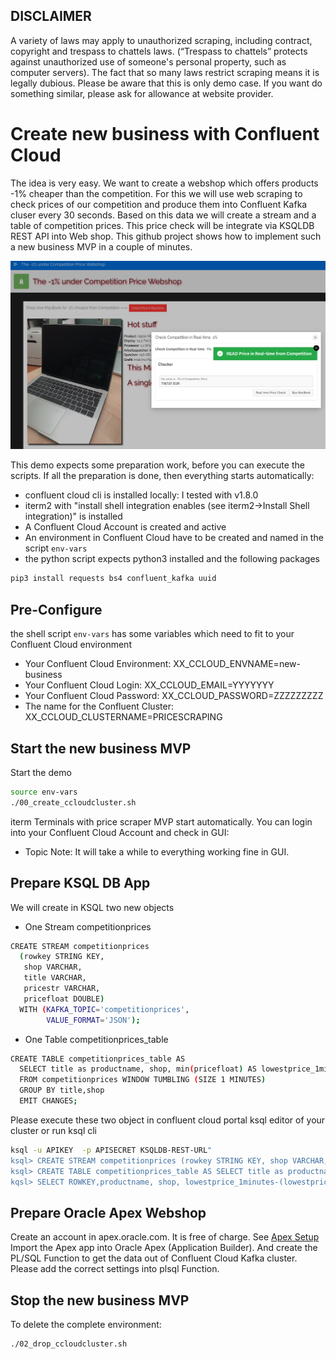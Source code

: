 ## DISCLAIMER
A variety of laws may apply to unauthorized scraping, including contract, copyright and trespass to chattels laws. (“Trespass to chattels” protects against unauthorized use of someone's personal property, such as computer servers). The fact that so many laws restrict scraping means it is legally dubious. Please be aware that this is only demo case. If you want do something similar, please ask for allowance at website provider.

# Create new business with Confluent Cloud
The idea is very easy. We want to create a webshop which offers products -1% cheaper than the competition.
For this we will use web scraping to check prices of our competition and produce them into Confluent Kafka cluser every 30 seconds.
Based on this data we will create a stream and a table of competition prices. This price check will be integrate via KSQLDB REST API into Web shop.
This github project shows how to implement such a new business MVP in a couple of minutes.

![Webshop Sample](img/webshop_sample.png)

This demo expects some preparation work, before you can execute the scripts. If all the preparation is done, then everything starts automatically:
* confluent cloud cli is installed locally: I tested with v1.8.0
* iterm2 with "install shell integration enables (see iterm2->Install Shell integration)" is installed
* A Confluent Cloud Account is created and active
* An environment in Confluent Cloud have to be created and named in the script `env-vars`
* the python script expects python3 installed and the following packages
```bash
pip3 install requests bs4 confluent_kafka uuid
```

## Pre-Configure
the shell script `env-vars` has some variables which need to fit to your Confluent Cloud environment
* Your Confluent Cloud Environment:  XX_CCLOUD_ENVNAME=new-business
* Your Confluent Cloud Login: XX_CCLOUD_EMAIL=YYYYYYY
* Your Confluent Cloud Password: XX_CCLOUD_PASSWORD=ZZZZZZZZZ
* The name for the Confluent Cluster: XX_CCLOUD_CLUSTERNAME=PRICESCRAPING

## Start the new business MVP
Start the demo
```bash
source env-vars
./00_create_ccloudcluster.sh
```
iterm Terminals with price scraper MVP start automatically. You can login into your Confluent Cloud Account and check in GUI:
* Topic
Note: It will take a while to everything working fine in GUI.

## Prepare KSQL DB App
We will create in KSQL two new objects
* One Stream competitionprices
```bash
CREATE STREAM competitionprices
  (rowkey STRING KEY,
   shop VARCHAR,
   title VARCHAR,
   pricestr VARCHAR,
   pricefloat DOUBLE)
  WITH (KAFKA_TOPIC='competitionprices',
        VALUE_FORMAT='JSON');
```
* One Table competitionprices_table
```bash
CREATE TABLE competitionprices_table AS
  SELECT title as productname, shop, min(pricefloat) AS lowestprice_1minutes
  FROM competitionprices WINDOW TUMBLING (SIZE 1 MINUTES)
  GROUP BY title,shop
  EMIT CHANGES;
```
Please execute these two object in confluent cloud portal ksql editor of your cluster or run ksql cli
```bash
ksql -u APIKEY  -p APISECRET KSQLDB-REST-URL"
ksql> CREATE STREAM competitionprices (rowkey STRING KEY, shop VARCHAR, title VARCHAR, pricestr VARCHAR, pricefloat DOUBLE) WITH (KAFKA_TOPIC='competitionprices',   VALUE_FORMAT='JSON');
ksql> CREATE TABLE competitionprices_table AS SELECT title as productname, shop, min(pricefloat) AS lowestprice_1minutes FROM competitionprices WINDOW TUMBLING (SIZE 1 MINUTES) GROUP BY title,shop EMIT CHANGES;
kqsl> SELECT ROWKEY,productname, shop, lowestprice_1minutes-(lowestprice_1minutes/100) as ourPrice from competitionprices_table emit changes limit 1;
```

## Prepare Oracle Apex Webshop
Create an account in apex.oracle.com. It is free of charge. See [Apex Setup](https://github.com/ora0600/create-new-business-with-confluent-cloud/tree/master/oracle_apex)
Import the Apex app into Oracle Apex (Application Builder).
And create the PL/SQL Function to get the data out of Confluent Cloud Kafka cluster. Please add the correct settings into plsql Function. 

## Stop the new business MVP
To delete the complete environment:
```bash
./02_drop_ccloudcluster.sh
```


